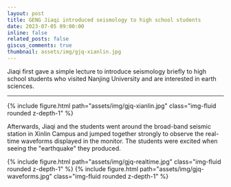 ```yaml
---
layout: post
title: GENG Jiaqi introduced seismology to high school students
date: 2023-07-05 09:00:00
inline: false
related_posts: false
giscus_comments: true
thumbnail: assets/img/gjq-xianlin.jpg
---
```


Jiaqi first gave a simple lecture to introduce seismology briefly to high school students who visited Nanjing University and are interested in earth sciences. 

***

<div class="row">
    <div class="col-sm mt-3 mt-md-0">
        {% include figure.html path="assets/img/gjq-xianlin.jpg" class="img-fluid rounded z-depth-1" %}
    </div>



Afterwards, Jiaqi and the students went around the broad-band seismic station in Xinlin Campus and jumped together strongly to observe the real-time waveforms displayed in the monitor. The students were excited when seeing the "earthquake" they produced.


<div class="row">
    <div class="col-sm mt-3 mt-md-0">
        {% include figure.html path="assets/img/gjq-realtime.jpg" class="img-fluid rounded z-depth-1" %}
            {% include figure.html path="assets/img/gjq-waveforms.jpg" class="img-fluid rounded z-depth-1" %}
    </div>


